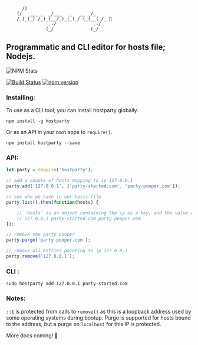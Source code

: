 ```
      /)
    (/   ___ _  _/___   _   __ _/_
    / )_(_) /_)_(__/_)_(_(_/ (_(__(_/_ 🎉
                .-/              .-/
               (_/              (_/
```

## Programmatic and CLI editor for hosts file; Nodejs.

![NPM Stats](https://nodei.co/npm/hostparty.png?downloads=true&downloadRank=true&stars=true)

[![Build Status](https://travis-ci.org/drb/hostparty.svg)](https://travis-ci.org/drb/hostparty) [![npm version](https://badge.fury.io/js/hostparty.svg)](http://badge.fury.io/js/hostparty)

### Installing:

To use as a CLI tool, you can install hostparty globally.

`npm install -g hostparty`

Or as an API in your own apps to `require()`.

`npm install hostparty --save`

### API:

```javascript
let party = require('hostparty');

// add a couple of hosts mapping to ip 127.0.0.1
party.add('127.0.0.1', ['party-started.com', 'party-pooper.com']);

// see who we have in our hosts file
party.list().then(function(hosts) {

    // `hosts` is an object containing the ip as a key, and the value an array of hostnames
    // 127.0.0.1 party-started.com party-pooper.com
});

// remove the party pooper
party.purge('party-pooper.com');

// remove all entries pointing to ip 127.0.0.1
party.remove('127.0.0.1');

```

### CLI :

```
sudo hostparty add 127.0.0.1 party-started.com
```

### Notes:

`::1` is protected from calls to `remove()` as this is a loopback address used by some operating systems during bootup. Purge is supported for hosts bound to the address, but a purge on `localhost` for this IP is protected.

More docs coming! 🎉
